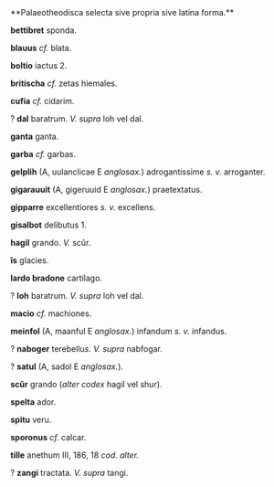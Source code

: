 <div type="section" xml:id="Palaeotheodiscus"><pb n="VII.712" facs="7.712.jpg"></pb>
**Palaeotheodisca selecta sive propria sive latina forma.**

**bettibret** sponda.

**blauus** *cf.* blata.

**boltio** iactus 2.

**britischa** *cf.* zetas hiemales.

**cufia** *cf.* cidarim.

? **dal** baratrum. *V. supra* loh vel dal.

**ganta** ganta.

**garba** *cf.* garbas.

**gelplih** (A, uulanclicae E *anglosax.*) adrogantissime *s. v.*
arroganter.

**gigarauuit** (A, gigeruuid E *anglosax.*) praetextatus.

**gipparre** excellentiores *s. v.* excellens.

**gisalbot** delibutus 1.

**hagil** grando. *V.* scûr.

**îs** gIacies.

**lardo bradone** cartilago.

? **loh** baratrum. *V. supra* loh vel dal.

**macio** *cf.* machiones.

**meinfol** (A, maanful E *anglosax.*) infandum *s. v.* infandus.

? **naboger** terebellu*s. V. supra* nabfogar.

? **satul** (A, sadol E *anglosax.*).

**scûr** grando (*alter codex* hagil vel shur).

**spelta** ador.

**spitu** veru.

**sporonus** *cf.* calcar.

**tille** anethum III, 186, 18 *cod. alter.*

? **zangi** tractata. *V. supra* tangi.
</div>